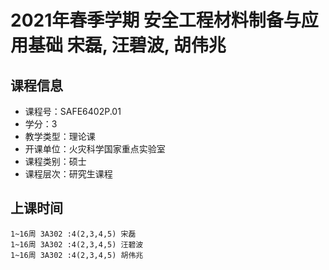# 2021年春季学期 安全工程材料制备与应用基础 宋磊, 汪碧波, 胡伟兆






## 课程信息

- 课程号：SAFE6402P.01
- 学分：3
- 教学类型：理论课
- 开课单位：火灾科学国家重点实验室
- 课程类别：硕士
- 课程层次：研究生课程

## 上课时间

```
1~16周 3A302 :4(2,3,4,5) 宋磊
1~16周 3A302 :4(2,3,4,5) 汪碧波
1~16周 3A302 :4(2,3,4,5) 胡伟兆
```

